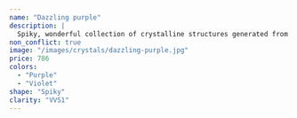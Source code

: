 ```yaml
---
name: "Dazzling purple"
description: |
  Spiky, wonderful collection of crystalline structures generated from dinosaurs aged to perfection.
non_conflict: true
image: "/images/crystals/dazzling-purple.jpg"
price: 786
colors:
  - "Purple"
  - "Violet"
shape: "Spiky"
clarity: "VVS1"
---
```

